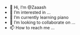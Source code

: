 - 👋 Hi, I’m @Zaaash
- 👀 I’m interested in ...
- 🌱 I’m currently learning piano
- 💞️ I’m looking to collaborate on ...
- 📫 How to reach me ...

<!---
Zaaash/Zaaash is a ✨ special ✨ repository because its `README.md` (this file) appears on your GitHub profile.
You can click the Preview link to take a look at your changes.
--->
